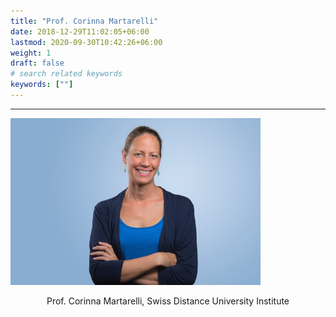```yaml
---
title: "Prof. Corinna Martarelli"
date: 2018-12-29T11:02:05+06:00
lastmod: 2020-09-30T10:42:26+06:00
weight: 1
draft: false
# search related keywords
keywords: [""]
---
```


---
<img src="img_CoMa.jpg"  align=""
	title="Prof. Corinna Martarelli" width="400" />

<div align="center">
	Prof. Corinna Martarelli, Swiss Distance University Institute
</div>




